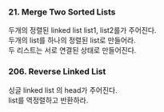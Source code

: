 ### 21. Merge Two Sorted Lists
두개의 정렬된 linked list list1, list2를가 주어진다. <br>
두개의 list를 하나의 정렬된 list로 만들어라. <br>
두 리스트는 서로 연결된 상태로 만들어진다. <br>

### 206. Reverse Linked List
싱글 linked list 의 head가 주어진다. <br>
list를 역정렬하고 반환하라. 